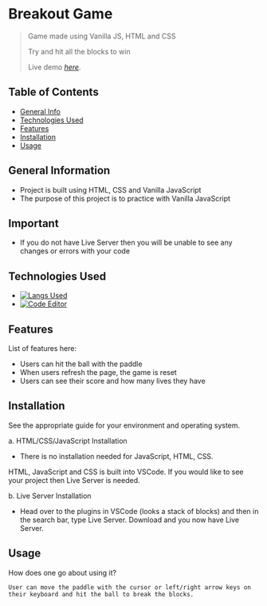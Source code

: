 # Breakout Game
> Game made using Vanilla JS, HTML and CSS
> 
> Try and hit all the blocks to win
> 
> Live demo [_here_](https://el634dev.github.io/breakout/). <!-- If you have the project hosted somewhere, include the link here. -->

## Table of Contents
* [General Info](#general-information)
* [Technologies Used](#technologies-used)
* [Features](#features)
* [Installation](#installation)
* [Usage](#usage)
<!-- * [License](#license) -->

## General Information
- Project is built using HTML, CSS and Vanilla JavaScript
- The purpose of this project is to practice with Vanilla JavaScript
<!-- What problem does it (intend to) solve?-->
<!-- You don't have to answer all the questions - just the ones relevant to your project. -->

## Important
-  If you do not have Live Server then you will be unable to see any changes or errors with your code

## Technologies Used
- [![Langs Used](https://skillicons.dev/icons?i=js,html,css)](https://skillicons.dev)
- [![Code Editor](https://skillicons.dev/icons?i=vscode)](https://skillicons.dev)

## Features
List of features here:
- Users can hit the ball with the paddle
- When users refresh the page, the game is reset
- Users can see their score and how many lives they have

## Installation
See the appropriate guide for your environment and operating system.

>
  a. HTML/CSS/JavaScript Installation
>
  - There is no installation needed for JavaScript, HTML, CSS.
>
  HTML, JavaScript and CSS is built into VSCode. If you would like to see your project then Live Server is needed.
>
  b. Live Server Installation
>
 - Head over to the plugins in VSCode (looks a stack of blocks) and then in the search bar, type Live Server. Download and you now have Live Server.

## Usage
How does one go about using it?

`User can move the paddle with the cursor or left/right arrow keys on their keyboard and hit the ball to break the blocks.`
